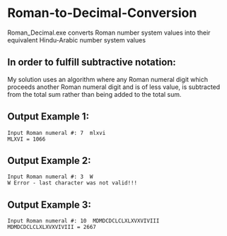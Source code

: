 # Roman-to-Decimal-Conversion

Roman_Decimal.exe converts Roman number system values into their equivalent Hindu-Arabic number system values

## In order to fulfill subtractive notation:

My solution uses an algorithm where any Roman numeral digit which proceeds another Roman numeral digit and is 
of less value, is subtracted from the total sum rather than being added to the total sum.

## Output Example 1:

```
Input Roman numeral #: 7  mlxvi
MLXVI = 1066
```

## Output Example 2:

```
Input Roman numeral #: 3  W
W Error - last character was not valid!!!
```

## Output Example 3:

```
Input Roman numeral #: 10  MDMDCDCLCLXLXVXVIVIII
MDMDCDCLCLXLXVXVIVIII = 2667
```
